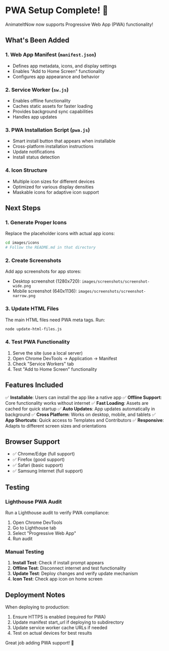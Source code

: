 # PWA Setup Complete! 🎉

AnimateItNow now supports Progressive Web App (PWA) functionality!

## What's Been Added

### 1. Web App Manifest (`manifest.json`)
- Defines app metadata, icons, and display settings
- Enables "Add to Home Screen" functionality
- Configures app appearance and behavior

### 2. Service Worker (`sw.js`)
- Enables offline functionality
- Caches static assets for faster loading
- Provides background sync capabilities
- Handles app updates

### 3. PWA Installation Script (`pwa.js`)
- Smart install button that appears when installable
- Cross-platform installation instructions
- Update notifications
- Install status detection

### 4. Icon Structure
- Multiple icon sizes for different devices
- Optimized for various display densities
- Maskable icons for adaptive icon support

## Next Steps

### 1. Generate Proper Icons
Replace the placeholder icons with actual app icons:
```bash
cd images/icons
# Follow the README.md in that directory
```

### 2. Create Screenshots
Add app screenshots for app stores:
- Desktop screenshot (1280x720): `images/screenshots/screenshot-wide.png`
- Mobile screenshot (640x1136): `images/screenshots/screenshot-narrow.png`

### 3. Update HTML Files
The main HTML files need PWA meta tags. Run:
```bash
node update-html-files.js
```

### 4. Test PWA Functionality
1. Serve the site (use a local server)
2. Open Chrome DevTools → Application → Manifest
3. Check "Service Workers" tab
4. Test "Add to Home Screen" functionality

## Features Included

✅ **Installable**: Users can install the app like a native app
✅ **Offline Support**: Core functionality works without internet
✅ **Fast Loading**: Assets are cached for quick startup
✅ **Auto Updates**: App updates automatically in background
✅ **Cross Platform**: Works on desktop, mobile, and tablets
✅ **App Shortcuts**: Quick access to Templates and Contributors
✅ **Responsive**: Adapts to different screen sizes and orientations

## Browser Support

- ✅ Chrome/Edge (full support)
- ✅ Firefox (good support)
- ✅ Safari (basic support)
- ✅ Samsung Internet (full support)

## Testing

### Lighthouse PWA Audit
Run a Lighthouse audit to verify PWA compliance:
1. Open Chrome DevTools
2. Go to Lighthouse tab
3. Select "Progressive Web App"
4. Run audit

### Manual Testing
1. **Install Test**: Check if install prompt appears
2. **Offline Test**: Disconnect internet and test functionality
3. **Update Test**: Deploy changes and verify update mechanism
4. **Icon Test**: Check app icon on home screen

## Deployment Notes

When deploying to production:
1. Ensure HTTPS is enabled (required for PWA)
2. Update manifest start_url if deploying to subdirectory
3. Update service worker cache URLs if needed
4. Test on actual devices for best results

Great job adding PWA support! 🚀
